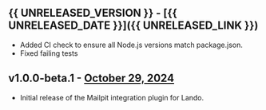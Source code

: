 ## {{ UNRELEASED_VERSION }} - [{{ UNRELEASED_DATE }}]({{ UNRELEASED_LINK }})

- Added CI check to ensure all Node.js versions match package.json.
- Fixed failing tests

## v1.0.0-beta.1 - [October 29, 2024](https://github.com/lando/mailpit/releases/tag/v1.0.0-beta.1)

- Initial release of the Mailpit integration plugin for Lando.
